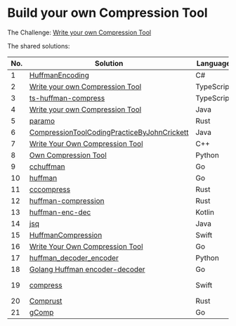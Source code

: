 # Build your own Compression Tool

The Challenge: [Write your own Compression Tool](https://codingchallenges.fyi/challenges/challenge-huffman)

The shared solutions:

| No. | Solution | Language | Author |
|-----|----------|----------|--------|
| 1 | [HuffmanEncoding](https://github.com/Patrick-Q-Jensen/HuffmanEncoding) | C# | [Patrick-Q-Jensen](https://github.com/Patrick-Q-Jensen) |
| 2 | [Write your own Compression Tool](https://github.com/jainmohit2001/coding-challenges/tree/master/src/3) | TypeScript | [jainmohit2001](https://github.com/jainmohit2001) |
| 3 | [ts-huffman-compress](https://github.com/ogzhanolguncu/ts-huffman-compress) | TypeScript | [ogzhanolguncu](https://github.com/ogzhanolguncu) |
| 4 | [Write your own Compression Tool](https://github.com/lolo8304/coding-challenge/tree/main/no-3) | Java | [lolo8304 ](https://github.com/lolo8304) |
| 5 | [paramo](https://github.com/prodbyola/paramo) | Rust | [prodbyola](https://github.com/prodbyola) |
| 6 | [CompressionToolCodingPracticeByJohnCrickett](https://github.com/05satyam/CompressionToolCodingPracticeByJohnCrickett) | Java | [05satyam](https://github.com/05satyam) |
| 7 | [Write Your Own Compression Tool](https://github.com/sureshmangs/Build-Your-Own-X/tree/main/Huffman-Encoder-Decoder/C++) | C++ | [sureshmangs](https://github.com/sureshmangs) |
| 8 | [Own Compression Tool](https://github.com/Perchinka/ownCompress) | Python | [Perchinka](https://github.com/Perchinka) |
| 9 | [cchuffman](https://github.com/epps/cchuffman) | Go | [epps](https://github.com/epps) |
| 10 | [huffman](https://github.com/alefeans/huffman) | Go | [alefeans](https://github.com/alefeans) |
| 11 | [cccompress](https://github.com/neutrinoks/CodingChallenge/tree/main/cccompress) | Rust | [neutrinoks](https://github.com/neutrinoks) |
| 12 | [huffman-compression](https://github.com/Tevinthuku/coding_challenges_fyi/tree/main/huffman-compression) | Rust | [Tevin Thuku](https://github.com/Tevinthuku) |
| 13 | [huffman-enc-dec](https://github.com/leopardorossi/huffman-enc-dec) | Kotlin | [Leonardo Rossi](https://github.com/leopardorossi) |
| 14 | [jsq](https://github.com/jarekr/jsq) | Java | [Jarek Rudzinski](https://github.com/jarekr) |
| 15 | [HuffmanCompression](https://github.com/rohita/CodingChallenges/blob/main/Sources/CodingChallenges/03-HuffmanCompression.swift) | Swift | [rohita](https://github.com/rohita) |
| 16 | [Write Your Own Compression Tool](https://github.com/IvanGael/Go-HuffmanCompresser) | Go | [Ivan APEDO](https://github.com/IvanGael) |
| 17 | [huffman_decoder_encoder](https://github.com/elliotwutingfeng/huffman_decoder_encoder) | Python | [elliotwutingfeng](https://github.com/elliotwutingfeng) |
| 18 | [Golang Huffman encoder-decoder](https://github.com/TheMedicineSeller/Gompress) | Go | [TheMedicineSeller](https://github.com/TheMedicineSeller) |
| 19 | [compress](https://github.com/ArunEA/CodingChallengesSolution/tree/master/3-CompressionTool) | Swift | [Arun Eswaramurthi](https://github.com/ArunEA) |
| 20 | [Comprust](https://github.com/kareemmahlees/coding_challenges_solutions/blob/master/comprust/README.md) | Rust | [Kareem Ebrahim](https://github.com/kareemmahlees) |
| 21 | [gComp](https://github.com/melsonic/gComp) | Go | [melsonic](https://github.com/melsonic) |
